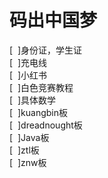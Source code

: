 # 码出中国梦  

[&nbsp;&nbsp;]身份证，学生证  
[&nbsp;&nbsp;]充电线  
[&nbsp;&nbsp;]小红书  
[&nbsp;&nbsp;]白色竞赛教程  
[&nbsp;&nbsp;]具体数学  
[&nbsp;&nbsp;]kuangbin板  
[&nbsp;&nbsp;]dreadnought板  
[&nbsp;&nbsp;]Java板  
[&nbsp;&nbsp;]ztl板  
[&nbsp;&nbsp;]znw板  
